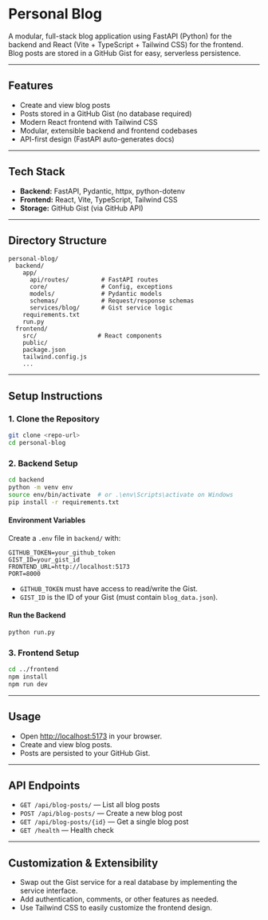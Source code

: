 # Personal Blog

A modular, full-stack blog application using FastAPI (Python) for the backend and React (Vite + TypeScript + Tailwind CSS) for the frontend. Blog posts are stored in a GitHub Gist for easy, serverless persistence.

---

## Features
- Create and view blog posts
- Posts stored in a GitHub Gist (no database required)
- Modern React frontend with Tailwind CSS
- Modular, extensible backend and frontend codebases
- API-first design (FastAPI auto-generates docs)

---

## Tech Stack
- **Backend:** FastAPI, Pydantic, httpx, python-dotenv
- **Frontend:** React, Vite, TypeScript, Tailwind CSS
- **Storage:** GitHub Gist (via GitHub API)

---

## Directory Structure
```
personal-blog/
  backend/
    app/
      api/routes/         # FastAPI routes
      core/               # Config, exceptions
      models/             # Pydantic models
      schemas/            # Request/response schemas
      services/blog/      # Gist service logic
    requirements.txt
    run.py
  frontend/
    src/                 # React components
    public/
    package.json
    tailwind.config.js
    ...
```

---

## Setup Instructions

### 1. Clone the Repository
```bash
git clone <repo-url>
cd personal-blog
```

### 2. Backend Setup
```bash
cd backend
python -m venv env
source env/bin/activate  # or .\env\Scripts\activate on Windows
pip install -r requirements.txt
```

#### Environment Variables
Create a `.env` file in `backend/` with:
```
GITHUB_TOKEN=your_github_token
GIST_ID=your_gist_id
FRONTEND_URL=http://localhost:5173
PORT=8000
```
- `GITHUB_TOKEN` must have access to read/write the Gist.
- `GIST_ID` is the ID of your Gist (must contain `blog_data.json`).

#### Run the Backend
```bash
python run.py
```

### 3. Frontend Setup
```bash
cd ../frontend
npm install
npm run dev
```

---

## Usage
- Open [http://localhost:5173](http://localhost:5173) in your browser.
- Create and view blog posts.
- Posts are persisted to your GitHub Gist.

---

## API Endpoints
- `GET /api/blog-posts/` — List all blog posts
- `POST /api/blog-posts/` — Create a new blog post
- `GET /api/blog-posts/{id}` — Get a single blog post
- `GET /health` — Health check

---

## Customization & Extensibility
- Swap out the Gist service for a real database by implementing the service interface.
- Add authentication, comments, or other features as needed.
- Use Tailwind CSS to easily customize the frontend design.